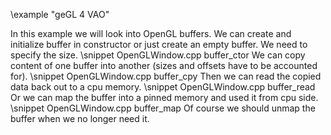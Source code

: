 
 \example "geGL 4 VAO"

In this example we will look into OpenGL buffers. We can create and initialize buffer in constructor or just create an empty buffer. We need to specify the size.
\snippet OpenGLWindow.cpp buffer_ctor
We can copy content of one buffer into another (sizes and offsets have to be accounted for).
\snippet OpenGLWindow.cpp buffer_cpy
Then we can read the copied data back out to a cpu memory.
\snippet OpenGLWindow.cpp buffer_read
Or we can map the buffer into a pinned memory and used it from cpu side.
\snippet OpenGLWindow.cpp buffer_map
Of course we should unmap the buffer when we no longer need it.

